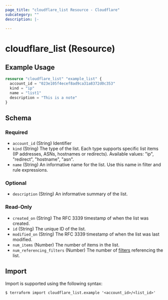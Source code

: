 ```yaml
---
page_title: "cloudflare_list Resource - Cloudflare"
subcategory: ""
description: |-
  
---
```


# cloudflare_list (Resource)



## Example Usage

```terraform
resource "cloudflare_list" "example_list" {
  account_id = "023e105f4ecef8ad9ca31a8372d0c353"
  kind = "ip"
  name = "list1"
  description = "This is a note"
}
```

<!-- schema generated by tfplugindocs -->
## Schema

### Required

- `account_id` (String) Identifier
- `kind` (String) The type of the list. Each type supports specific list items (IP addresses, ASNs, hostnames or redirects).
Available values: "ip", "redirect", "hostname", "asn".
- `name` (String) An informative name for the list. Use this name in filter and rule expressions.

### Optional

- `description` (String) An informative summary of the list.

### Read-Only

- `created_on` (String) The RFC 3339 timestamp of when the list was created.
- `id` (String) The unique ID of the list.
- `modified_on` (String) The RFC 3339 timestamp of when the list was last modified.
- `num_items` (Number) The number of items in the list.
- `num_referencing_filters` (Number) The number of [filters](/operations/filters-list-filters) referencing the list.

## Import

Import is supported using the following syntax:

```shell
$ terraform import cloudflare_list.example '<account_id>/<list_id>'
```
